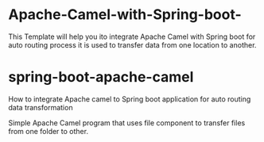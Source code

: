 # Apache-Camel-with-Spring-boot-
This Template will help you  ito integrate Apache Camel with Spring boot for auto routing process it is used to transfer data from one location  to another.
# spring-boot-apache-camel
How to integrate Apache camel to Spring boot application for auto routing data transformation

Simple Apache Camel program that uses file component to transfer files from one folder to other.
